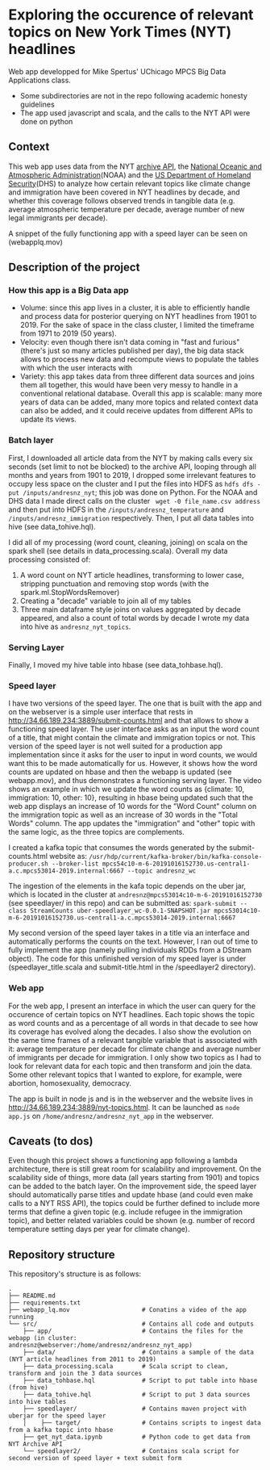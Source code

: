 # Exploring the occurence of relevant topics on New York Times (NYT) headlines
Web app developped for Mike Spertus' UChicago MPCS Big Data Applications class.
* Some subdirectories are not in the repo following academic honesty guidelines
* The app used javascript and scala, and the calls to the NYT API were done on python

## Context
This web app uses data from the NYT [archive API](https://developer.nytimes.com/docs/archive-product/1/overview), the [National Oceanic and Atmospheric Administration](https://www.ncdc.noaa.gov/cag/national/time-series/110-tavg-all-1-1901-2019.csv?base_prd=true)(NOAA) and the [US Department of Homeland Security](https://www.dhs.gov/immigration-statistics/refugees-asylees)(DHS) to analyze how certain relevant topics like climate change and immigration have been covered in NYT headlines by decade, and whether this coverage follows observed trends in tangible data (e.g. average atmospheric temperature per decade, average number of new legal immigrants per decade).

A snippet of the fully functioning app with a speed layer can be seen on (webapplq.mov)

## Description of the project
### How this app is a Big Data app
- Volume: since this app lives in a cluster, it is able to efficiently handle and process data for posterior querying on NYT headlines from 1901 to 2019. For the sake of space in the class cluster, I limited the timeframe from 1971 to 2019 (50 years).
- Velocity: even though there isn't data coming in "fast and furious" (there's just so many articles published per day), the big data stack allows to process new data and recompute views to populate the tables with which the user interacts with
- Variety: this app takes data from three different data sources and joins them all together, this would have been very messy to handle in a conventional relational database.
Overall this app is scalable: many more years of data can be added, many more topics and related context data can also be added, and it could receive updates from different APIs to update its views.

### Batch layer
First, I downloaded all article data from the NYT by making calls every six seconds (set limit to not be blocked) to the archive API, looping through all months and years from 1901 to 2019, I dropped some irrelevant features to occupy less space on the cluster and I put the files into HDFS as ```hdfs dfs -put /inputs/andresnz_nyt```; this job was done on Python. For the NOAA and DHS data I made direct calls on the cluster ``` wget -0 file_name.csv address``` and then put into HDFS in the ```/inputs/andresnz_temperature``` and ```/inputs/andresnz_immigration``` respectively. Then, I put all data tables into hive (see data_tohive.hql). 

I did all of my processing (word count, cleaning, joining) on scala on the spark shell (see details in data_processing.scala). Overall my data processing consisted of:
1. A word count on NYT article headlines, transforming to lower case, stripping punctuation and removing stop words (with the spark.ml.StopWordsRemover)
2. Creating a "decade" variable to join all of my tables
3. Three main dataframe style joins on values aggregated by decade appeared, and also a count of total words by decade
I wrote my data into hive as ```andresnz_nyt_topics```.

### Serving Layer
Finally, I moved my hive table into hbase (see data_tohbase.hql).

### Speed layer
I have two versions of the speed layer. The one that is built with the app and on the webserver is a simple user interface that rests in http://34.66.189.234:3889/submit-counts.html and that allows to show a functioning speed layer. The user interface asks as an input the word count of a title, that might contain the climate and immigration topics or not. This version of the speed layer is not well suited for a production app implementation since it asks for the user to input in word counts, we would want this to be made automatically for us. However, it shows how the word counts are updated on hbase and then the webapp is updated (see webapp.mov), and thus demonstrates a functioning serving layer. The video shows an example in which we update the word counts as {climate: 10, immigration: 10, other: 10}, resulting in hbase being updated such that the web app displays an increase of 10 words for the "Word Count" column on the immigration topic as well as an increase of 30 words in the "Total Words" column. The app updates the "immigration" and "other" topic with the same logic, as the three topics are complements.

I created a kafka topic that consumes the words generated by the submit-counts.html website as:
```/usr/hdp/current/kafka-broker/bin/kafka-console-producer.sh --broker-list mpcs54c10-m-6-20191016152730.us-central1-a.c.mpcs53014-2019.internal:6667 --topic andresnz_wc```

The ingestion of the elements in the kafa topic depends on the uber jar, which is located in the cluster at ```andresnz@mpcs53014c10-m-6-20191016152730``` (see speedlayer/ in this repo) and can be submitted as: 
```spark-submit --class StreamCounts uber-speedlayer_wc-0.0.1-SNAPSHOT.jar mpcs53014c10-m-6-20191016152730.us-central1-a.c.mpcs53014-2019.internal:6667```

My second version of the speed layer takes in a title via an interface and automatically performs the counts on the text. However, I ran out of time to fully implement the app (namely pulling individuals RDDs from a DStream object). The code for this unfinished version of my speed layer is under (speedlayer_title.scala and submit-title.html in the /speedlayer2 directory).

### Web app
For the web app, I present an interface in which the user can query for the occurence of certain topics on NYT headlines. Each topic shows the topic as word counts and as a percentage of all words in that decade to see how its coverage has evolved along the decades. I also show the evolution on the same time frames of a relevant tangible variable that is associated with it: average temperature per decade for climate change and average number of immigrants per decade for immigration. I only show two topics as I had to look for relevant data for each topic and then transform and join the data. Some other relevant topics that I wanted to explore, for example, were abortion, homosexuality, democracy.

The app is built in node js and is in the webserver and the website lives in http://34.66.189.234:3889/nyt-topics.html. It can be launched as ```node app.js``` on ```/home/andresnz/andresnz_nyt_app``` in the webserver.

## Caveats (to dos)
Even though this project shows a functioning app following a lambda architecture, there is still great room for scalability and improvement. On the scalability side of things, more data (all years starting from 1901) and topics can be added to the batch layer. On the improvement side, the speed layer should automatically parse titles and update hbase (and could even make calls to a NYT RSS API), the topics could be further defined to include more terms that define a given topic (e.g. include refugee in the immigration topic), and better related variables could be shown (e.g. number of record temperature setting days per year for climate change).

## Repository structure
This repository's structure is as follows:

```
.
├── README.md                         
├── requirements.txt 
├── webapp_lq.mov                    # Conatins a video of the app running
└── src/                             # Contains all code and outputs
    ├── app/                         # Contains the files for the webapp (in cluster: andresnz@webserver:/home/andresnz/andresnz_nyt_app)
    ├── data/                        # Contains a sample of the data (NYT article headlines from 2011 to 2019)
    ├── data_processing.scala        # Scala script to clean, transform and join the 3 data sources
    ├── data_tohbase.hql             # Script to put table into hbase (from hive)
    ├── data_tohive.hql              # Script to put 3 data sources into hive tables
    ├── speedlayer/                  # Contains maven project with uberjar for the speed layer
    │    ├── target/                 # Contains scripts to ingest data from a kafka topic into hbase
    ├── get_nyt_data.ipynb           # Python code to get data from NYT Archive API
    └── speedlayer2/                 # Contains scala script for second version of speed layer + text submit form
```
